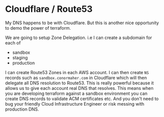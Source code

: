 # Cloudflare / Route53

My DNS happens to be with Cloudflare. But this is another nice opportunity to demo the power of terraform.

We are going to setup Zone Delegation. i.e I can create a subdomain for each of

- sandbox
- staging
- production

I can create Route53 Zones in each AWS account. I can then create `NS` records such as `sandbox.conormaher.com` in
Cloudflare which will then delegate all DNS resolution to Route53. This is really powerful because it allows us to 
give each account real DNS that resolves. This means when you are developing terraform against a sandbox
environment you can create DNS records to validate ACM certificates etc. And you don't need to bug your friendly
Cloud Infrastructure Engineer or risk messing with production DNS.

